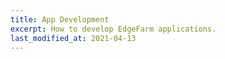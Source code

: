 ```yaml
---
title: App Development
excerpt: How to develop EdgeFarm applications.
last_modified_at: 2021-04-13
---
```

